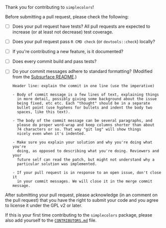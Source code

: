 Thank you for contributing to `simplecolors`!

Before submitting a pull request, please check the following:

- [ ] Does your pull request have tests? All pull requests are expected to
      increase (or at least not decrease) test coverage.
- [ ] Does your pull request pass `R CMD check` (or `devtools::check`) locally?
- [ ] If you're contributing a new feature, is it documented?
- [ ] Does every commit build and pass tests?
- [ ] Do your commit messages adhere to standard formatting?
      (Modified from the [Subsurface README](https://github.com/Subsurface-divelog/subsurface/blob/master/README.md).)

      Header line: explain the commit in one line (use the imperative)

      - Body of commit message is a few lines of text, explaining things
        in more detail, possibly giving some background about the issue
        being fixed, etc etc. Each "thought" should be in a separate
        bullet point (use hyphens for bullets and indent the body two
        spaces, like this text).

      - The body of the commit message can be several paragraphs, and
        please do proper word-wrap and keep columns shorter than about
        74 characters or so. That way "git log" will show things
        nicely even when it's indented.

      - Make sure you explain your solution and why you're doing what you're
        doing, as opposed to describing what you're doing. Reviewers and your
        future self can read the patch, but might not understand why a
        particular solution was implemented.

      - If your pull request is in response to an open issue, don't close it
        in your commit messages. We will close it in the merge commit message.

After submitting your pull request, please acknowledge
(in an comment on the pull request) that you have the right
to submit your code and you agree to license it under the GPL v2 or later.

If this is your first time contributing to the `simplecolors` package, please also
add yourself to the
[`CONTRIBUTORS.md`](https://github.com/rjake/simplecolors/blob/master/CONTRIBUTORS.md)
file.
